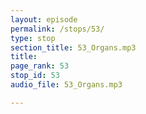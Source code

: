 ```yaml
---
layout: episode
permalink: /stops/53/
type: stop
section_title: 53_Organs.mp3
title: 
page_rank: 53
stop_id: 53
audio_file: 53_Organs.mp3

---
```

